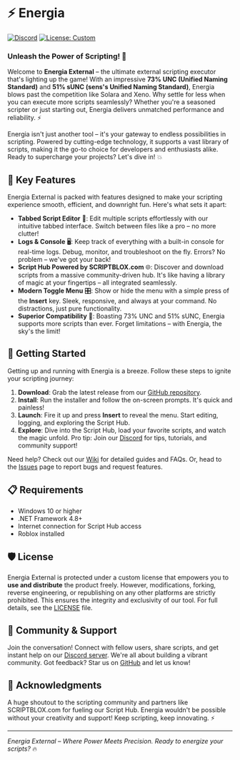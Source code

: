 # ⚡ Energia

[![Discord](https://img.shields.io/badge/Join%20Discord%20%7C%20Energia-Online-blue?logo=discord)](https://discord.gg/uJPCNfgcGf)
[![License: Custom](https://img.shields.io/badge/License-Custom-red)](https://github.com/Energia-Exec/Energia-Executor/blob/main/LICENSE)

### Unleash the Power of Scripting! 🚀

Welcome to **Energia External** – the ultimate external scripting executor that's lighting up the game! With an impressive **73% UNC (Unified Naming Standard)** and **51% sUNC (sens's Unified Naming Standard)**, Energia blows past the competition like Solara and Xeno. Why settle for less when you can execute more scripts seamlessly? Whether you're a seasoned scripter or just starting out, Energia delivers unmatched performance and reliability. ⚡

Energia isn't just another tool – it's your gateway to endless possibilities in scripting. Powered by cutting-edge technology, it supports a vast library of scripts, making it the go-to choice for developers and enthusiasts alike. Ready to supercharge your projects? Let's dive in! 💥

## 🌟 Key Features

Energia External is packed with features designed to make your scripting experience smooth, efficient, and downright fun. Here's what sets it apart:

- **Tabbed Script Editor** 📝: Edit multiple scripts effortlessly with our intuitive tabbed interface. Switch between files like a pro – no more clutter!
- **Logs & Console** 🖥️: Keep track of everything with a built-in console for real-time logs. Debug, monitor, and troubleshoot on the fly. Errors? No problem – we've got your back!
- **Script Hub Powered by SCRIPTBLOX.com** 🌐: Discover and download scripts from a massive community-driven hub. It's like having a library of magic at your fingertips – all integrated seamlessly.
- **Modern Toggle Menu** 🎛️: Show or hide the menu with a simple press of the **Insert** key. Sleek, responsive, and always at your command. No distractions, just pure functionality.
- **Superior Compatibility** 🔄: Boasting 73% UNC and 51% sUNC, Energia supports more scripts than ever. Forget limitations – with Energia, the sky's the limit!

## 🚀 Getting Started

Getting up and running with Energia is a breeze. Follow these steps to ignite your scripting journey:
1. **Download**: Grab the latest release from our [GitHub repository](https://github.com/Energia-Exec/Energia-Executor/releases).
2. **Install**: Run the installer and follow the on-screen prompts. It's quick and painless!
3. **Launch**: Fire it up and press **Insert** to reveal the menu. Start editing, logging, and exploring the Script Hub.
4. **Explore**: Dive into the Script Hub, load your favorite scripts, and watch the magic unfold. Pro tip: Join our [Discord](https://discord.gg/uJPCNfgcGf) for tips, tutorials, and community support!

Need help? Check out our [Wiki](https://github.com/Energia-Exec/Energia-Executor/wiki) for detailed guides and FAQs. Or, head to the [Issues](https://github.com/Energia-Exec/Energia-Executor/issues) page to report bugs and request features.

## 📋 Requirements

- Windows 10 or higher
- .NET Framework 4.8+
- Internet connection for Script Hub access
- Roblox installed

## 🛡️ License

Energia External is protected under a custom license that empowers you to **use and distribute** the product freely. However, modifications, forking, reverse engineering, or republishing on any other platforms are strictly prohibited. This ensures the integrity and exclusivity of our tool. For full details, see the [LICENSE](https://github.com/Energia-Exec/Energia-Executor/blob/main/LICENSE) file.

## 🤝 Community & Support

Join the conversation! Connect with fellow users, share scripts, and get instant help on our [Discord server](https://discord.gg/uJPCNfgcGf). We're all about building a vibrant community. Got feedback? Star us on [GitHub](https://github.com/Energia-Exec/Energia-Executor) and let us know!

## 🙏 Acknowledgments

A huge shoutout to the scripting community and partners like SCRIPTBLOX.com for fueling our Script Hub. Energia wouldn't be possible without your creativity and support! Keep scripting, keep innovating. ⚡

---

*Energia External – Where Power Meets Precision. Ready to energize your scripts?* 🔥
